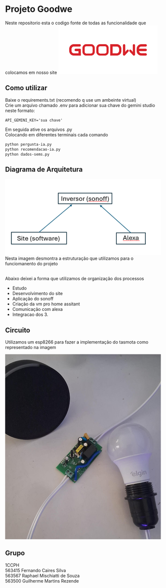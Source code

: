 # Projeto Goodwe 
Neste repositorio esta o codigo fonte de todas as funcionalidade que colocamos em nosso site 
![Dashboard](./imagens/logo-goodwe.png)

## Como utilizar
Baixe o requirements.txt (recomendo q use um ambeinte virtual)\
Crie um arquivo chamado .env para adicionar sua chave do gemini studio neste formato:
```
API_GEMINI_KEY='sua chave'
```
Em seguida ative os arquivos .py \
Colocando em diferentes terminais cada comando
```
python pergunta-ia.py
python recomendacao-ia.py 
python dados-sems.py
```



## Diagrama de Arquitetura 
![Dashboard](./imagens/diagrama.png)
Nesta imagem desmontra a estruturação que utilizamos para o funciomanento do projeto <br><br>

Abaixo deixei a forma que utilizamos de organização dos processos 

- Estudo
- Desenvolvimento do site
- Aplicação do sonoff
- Criação da vm pro home assitant
- Comunicação com alexa
- Integracao dos 3.

## Circuito
Utilizamos um esp8266 para fazer a implementação do tasmota como representado na imagem

![Dashboard](imagens\circuitoo.png)

##  Grupo 
1CCPH \
563415 Fernando Caires Silva \
563567 Raphael Mischiatti de Souza \
563500 Guilherme Martins Rezende